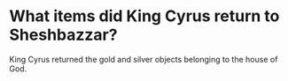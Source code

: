 # What items did King Cyrus return to Sheshbazzar?

King Cyrus returned the gold and silver objects belonging to the house of God.

